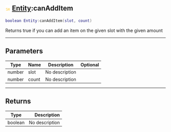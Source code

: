## ![shared](../../.gitbook/assets/shared.png) [Entity](./readme/entity.md):canAddItem

```lua
boolean Entity:canAddItem(slot, count)
```

Returns true if you can add an item on the given slot with the given amount

------
## Parameters

| Type   | Name | Description | Optional |
| ------ | ---- | ----------- | -------: |
| number | slot | No description |  |
| number | count | No description |  |


------
## Returns

| Type   | Description |
| ------ | ----------: |
| boolean | No description |

